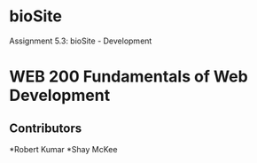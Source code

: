 # bioSite
Assignment 5.3: bioSite - Development
<h1> WEB 200 Fundamentals of Web Development </h1>
<h2> Contributors </h2>
*Robert Kumar
*Shay McKee
